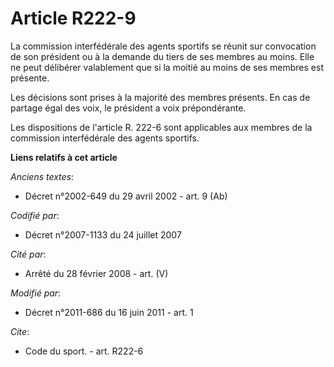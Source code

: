 # Article R222-9

La commission interfédérale des agents sportifs se réunit sur convocation de son président ou à la demande du tiers de ses
membres au moins. Elle ne peut délibérer valablement que si la moitié au moins de ses membres est présente. 

Les décisions sont prises à la majorité des membres présents. En cas de partage égal des voix, le président a voix
prépondérante. 

Les dispositions de l'article R. 222-6 sont applicables aux membres de la commission interfédérale des agents sportifs.

**Liens relatifs à cet article**

_Anciens textes_:

  - Décret n°2002-649 du 29 avril 2002 - art. 9 (Ab)

_Codifié par_:

  - Décret n°2007-1133 du 24 juillet 2007

_Cité par_:

  - Arrêté du 28 février 2008 - art. (V)

_Modifié par_:

  - Décret n°2011-686 du 16 juin 2011 - art. 1

_Cite_:

  - Code du sport. - art. R222-6

